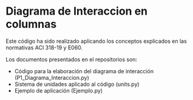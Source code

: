 # Diagrama de Interaccion en columnas

Este código ha sido realizado aplicando los conceptos explicados en las normativas ACI 318-19 y E060.

Los documentos presentados en el repositorios son:

- Código para la elaboración del diagrama de interacción (P1_Diagrama_Interaccion.py)
- Sistema de unidades aplicado al código (units.py)
- Ejemplo de aplicación (Ejemplo.py)
